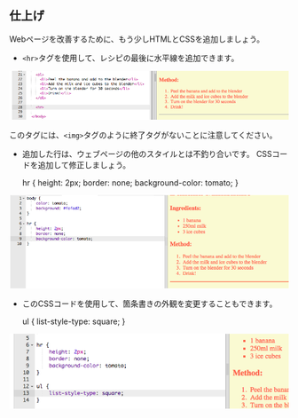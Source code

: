 ## 仕上げ

Webページを改善するために、もう少しHTMLとCSSを追加しましょう。 

+ `<hr>`タグを使用して、レシピの最後に水平線を追加できます。

![スクリーンショット](images/recipe-hr.png)

このタグには、`<img>`タグのように終了タグがないことに注意してください。

+ 追加した行は、ウェブページの他のスタイルとは不釣り合いです。 CSSコードを追加して修正しましょう。 

    hr {
        height: 2px;
        border: none;
        background-color: tomato;
    }
    

![スクリーンショット](images/recipe-hr-css.png)

+ このCSSコードを使用して、箇条書きの外観を変更することもできます。 

    ul {
        list-style-type: square;
    }
    

![スクリーンショット](images/recipe-ul-css.png)